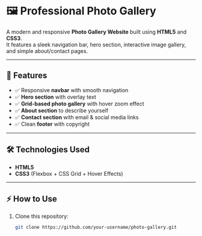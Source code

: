 # 🖼️ Professional Photo Gallery

A modern and responsive **Photo Gallery Website** built using **HTML5** and **CSS3**.  
It features a sleek navigation bar, hero section, interactive image gallery, and simple about/contact pages.  

---

## 🚀 Features

- ✅ Responsive **navbar** with smooth navigation  
- ✅ **Hero section** with overlay text  
- ✅ **Grid-based photo gallery** with hover zoom effect  
- ✅ **About section** to describe yourself  
- ✅ **Contact section** with email & social media links  
- ✅ Clean **footer** with copyright  

---

## 🛠️ Technologies Used

- **HTML5**  
- **CSS3** (Flexbox + CSS Grid + Hover Effects)  

---

## ⚡ How to Use

1. Clone this repository:  
   ```bash
   git clone https://github.com/your-username/photo-gallery.git
